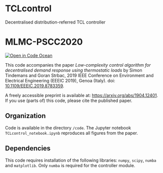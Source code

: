 # TCLcontrol
Decentralised distribution-referred TCL controller

# MLMC-PSCC2020
[![Open in Code Ocean](https://codeocean.com/codeocean-assets/badge/open-in-code-ocean.svg)](https://codeocean.com/capsule/0874781/tree)

This code accompanies the paper *Low-complexity control algorithm for decentralised demand response using thermostatic loads* by
Simon Tindemans and Goran Strbac, 2019 IEEE Conference on Environment and Electrical Engineering (EEEIC 2019), Genoa (Italy).
doi: [10.1109/EEEIC.2019.8783359](https://dx.doi.org/10.1109/EEEIC.2019.8783359).

A freely accessible preprint is available at: https://arxiv.org/abs/1904.12401. If you use (parts of) this code, please cite the published paper.

## Organization
Code is available in the directory `/code`. The Jupyter notebook `TCLcontrol_notebook.ipynb` reproduces all figures from the paper.

## Dependencies
This code requires installation of the following libraries: `numpy`, `scipy`, `numba` and `matplotlib`. Only `numba` is required for the controller module.
